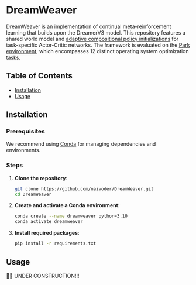 # DreamWeaver

DreamWeaver is an implementation of continual meta-reinforcement learning that builds upon the DreamerV3 model. This repository features a shared world model and [adaptive compositional policy initializations](https://proceedings.mlr.press/v202/wu23d/wu23d.pdf) for task-specific Actor-Critic networks. The framework is evaluated on the [Park environment](https://github.com/park-project/park), which encompasses 12 distinct operating system optimization tasks.

## Table of Contents

- [Installation](#installation)
- [Usage](#usage)

## Installation

### Prerequisites

We recommend using [Conda](https://docs.conda.io/en/latest/) for managing dependencies and environments.

### Steps

1. **Clone the repository**:
   ```bash
   git clone https://github.com/naivoder/DreamWeaver.git
   cd DreamWeaver
   ```

2. **Create and activate a Conda environment**:
   ```bash
   conda create --name dreamweaver python=3.10
   conda activate dreamweaver
   ```

3. **Install required packages**:
   ```bash
   pip install -r requirements.txt
   ```

## Usage

🚫👷 UNDER CONSTRUCTION!!!

